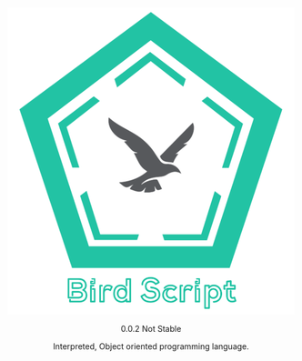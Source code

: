 ![logo](20210424_093302.png)
<div align="center">
0.0.2 Not Stable


Interpreted, Object oriented programming language.</div>
